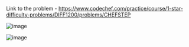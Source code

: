 Link to the problem - https://www.codechef.com/practice/course/1-star-difficulty-problems/DIFF1200/problems/CHEFSTEP


![image](https://github.com/Haleshot/Competitive-Programming/assets/57552973/ef2bb4d7-5f3c-4b7d-ba5c-db74e905395e)

![image](https://github.com/Haleshot/Competitive-Programming/assets/57552973/d5bad929-581a-4e79-a0df-bb96fc610f35)
